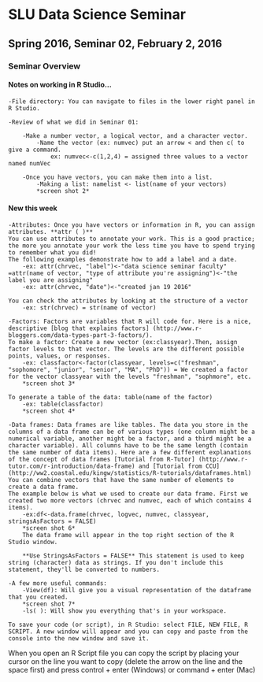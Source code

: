 # SLU Data Science Seminar
## Spring 2016, Seminar 02, February 2, 2016

### Seminar Overview

#### Notes on working in R Studio...
	-File directory: You can navigate to files in the lower right panel in R Studio.
	
	-Review of what we did in Seminar 01:
	
		-Make a number vector, a logical vector, and a character vector. 
			-Name the vector (ex: numvec) put an arrow < and then c( to give a command.
				ex: numvec<-c(1,2,4) = assigned three values to a vector named numVec
				
		-Once you have vectors, you can make them into a list. 
			-Making a list: namelist <- list(name of your vectors)
			*screen shot 2*
			
#### New this week
	-Attributes: Once you have vectors or information in R, you can assign attributes. **attr ( )**
	You can use attributes to annotate your work. This is a good practice; the more you annotate your work the less time you have to spend trying to remember what you did!
	The following examples demonstrate how to add a label and a date.
		-ex: attr(chrvec, "label")<-"data science seminar faculty" =attr(name of vector, "type of attribute you're assigning")<-"the label you are assigning"
		-ex: attr(chrvec, "date")<-"created jan 19 2016"

	You can check the attributes by looking at the structure of a vector 
		-ex: str(chrvec) = str(name of vector)
		
	-Factors: Factors are variables that R will code for. Here is a nice, descriptive [blog that explains factors] (http://www.r-bloggers.com/data-types-part-3-factors/).
	To make a factor: Create a new vector (ex:classyear).Then, assign factor levels to that vector. The levels are the different possible points, values, or responses. 
		-ex: classfactor<-factor(classyear, levels=c("freshman", "sophomore", "junior", "senior", "MA", "PhD")) = We created a factor for the vector classyear with the levels "freshman", "sophmore", etc.
		*screen shot 3*
		
	To generate a table of the data: table(name of the factor)
		-ex: table(classfactor)
		*screen shot 4*
		
	-Data frames: Data frames are like tables. The data you store in the columns of a data frame can be of various types (one column might be a numerical variable, another might be a factor, and a third might be a character variable). All columns have to be the same length (contain the same number of data items). Here are a few different explanations of the concept of data frames [Tutorial from R-Tutor] (http://www.r-tutor.com/r-introduction/data-frame) and [Tutorial from CCU] (http://ww2.coastal.edu/kingw/statistics/R-tutorials/dataframes.html) 
	You can combine vectors that have the same number of elements to create a data frame. 
	The example below is what we used to create our data frame. First we created two more vectors (chrvec and numvec, each of which contains 4 items).
		-ex:df<-data.frame(chrvec, logvec, numvec, classyear, stringsAsFactors = FALSE)
		*screen shot 6*  
		The data frame will appear in the top right section of the R Studio window.
		
		**Use StringsAsFactors = FALSE** This statement is used to keep string (character) data as strings. If you don't include this statement, they'll be converted to numbers.
		
	-A few more useful commands:
		-View(df): Will give you a visual representation of the dataframe that you created. 
		*screen shot 7*
		-ls( ): Will show you everything that's in your workspace.
		
	To save your code (or script), in R Studio: select FILE, NEW FILE, R SCRIPT. A new window will appear and you can copy and paste from the console into the new window and save it.
	
When you open an R Script file you can copy the script by placing your cursor on the line you want to copy (delete the arrow on the line and the space first) and press control + enter (Windows) or command + enter (Mac)






